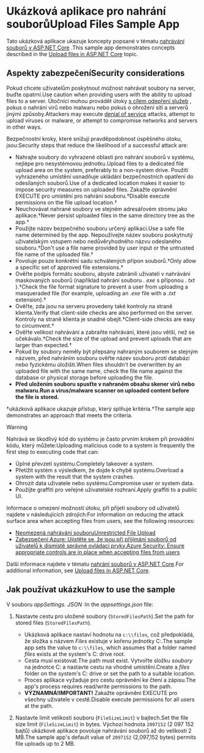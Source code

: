 # <a name="upload-files-sample-app"></a><span data-ttu-id="aee6f-101">Ukázková aplikace pro nahrání souborů</span><span class="sxs-lookup"><span data-stu-id="aee6f-101">Upload Files Sample App</span></span>

<span data-ttu-id="aee6f-102">Tato ukázková aplikace ukazuje koncepty popsané v tématu [nahrávání souborů v ASP.NET Core](https://docs.microsoft.com/aspnet/core/mvc/models/file-uploads) .</span><span class="sxs-lookup"><span data-stu-id="aee6f-102">This sample app demonstrates concepts described in the [Upload files in ASP.NET Core](https://docs.microsoft.com/aspnet/core/mvc/models/file-uploads) topic.</span></span>

## <a name="security-considerations"></a><span data-ttu-id="aee6f-103">Aspekty zabezpečení</span><span class="sxs-lookup"><span data-stu-id="aee6f-103">Security considerations</span></span>

<span data-ttu-id="aee6f-104">Pokud chcete uživatelům poskytnout možnost nahrávat soubory na server, buďte opatrní.</span><span class="sxs-lookup"><span data-stu-id="aee6f-104">Use caution when providing users with the ability to upload files to a server.</span></span> <span data-ttu-id="aee6f-105">Útočníci mohou provádět útoky [s cílem odepření služeb](/windows-hardware/drivers/ifs/denial-of-service) , pokus o nahrání virů nebo malwaru nebo pokus o ohrožení sítí a serverů jinými způsoby.</span><span class="sxs-lookup"><span data-stu-id="aee6f-105">Attackers may execute [denial of service](/windows-hardware/drivers/ifs/denial-of-service) attacks, attempt to upload viruses or malware, or attempt to compromise networks and servers in other ways.</span></span>

<span data-ttu-id="aee6f-106">Bezpečnostní kroky, které snižují pravděpodobnost úspěšného útoku, jsou:</span><span class="sxs-lookup"><span data-stu-id="aee6f-106">Security steps that reduce the likelihood of a successful attack are:</span></span>

* <span data-ttu-id="aee6f-107">Nahrajte soubory do vyhrazené oblasti pro nahrání souborů v systému, nejlépe pro nesystémovou jednotku.</span><span class="sxs-lookup"><span data-stu-id="aee6f-107">Upload files to a dedicated file upload area on the system, preferably to a non-system drive.</span></span> <span data-ttu-id="aee6f-108">Použití vyhrazeného umístění usnadňuje ukládání bezpečnostních opatření do odesílaných souborů.</span><span class="sxs-lookup"><span data-stu-id="aee6f-108">Use of a dedicated location makes it easier to impose security measures on uploaded files.</span></span> <span data-ttu-id="aee6f-109">Zakažte oprávnění EXECUTE pro umístění pro nahrání souboru.&dagger;</span><span class="sxs-lookup"><span data-stu-id="aee6f-109">Disable execute permissions on the file upload location.&dagger;</span></span>
* <span data-ttu-id="aee6f-110">Neuchovávat nahrané soubory ve stejném adresářovém stromu jako aplikace.&dagger;</span><span class="sxs-lookup"><span data-stu-id="aee6f-110">Never persist uploaded files in the same directory tree as the app.&dagger;</span></span>
* <span data-ttu-id="aee6f-111">Použijte název bezpečného souboru určený aplikací.</span><span class="sxs-lookup"><span data-stu-id="aee6f-111">Use a safe file name determined by the app.</span></span> <span data-ttu-id="aee6f-112">Nepoužívejte název souboru poskytnutý uživatelským vstupem nebo nedůvěryhodného názvu odeslaného souboru.&dagger;</span><span class="sxs-lookup"><span data-stu-id="aee6f-112">Don't use a file name provided by user input or the untrusted file name of the uploaded file.&dagger;</span></span>
* <span data-ttu-id="aee6f-113">Povoluje pouze konkrétní sadu schválených přípon souborů.&dagger;</span><span class="sxs-lookup"><span data-stu-id="aee6f-113">Only allow a specific set of approved file extensions.&dagger;</span></span>
* <span data-ttu-id="aee6f-114">Ověřte podpis formátu souboru, abyste zabránili uživateli v nahrávání maskovaných souborů (například nahrání souboru *. exe* s příponou *. txt* ).&dagger;</span><span class="sxs-lookup"><span data-stu-id="aee6f-114">Check the file format signature to prevent a user from uploading a masqueraded file (for example, uploading an *.exe* file with a *.txt* extension).&dagger;</span></span>
* <span data-ttu-id="aee6f-115">Ověřte, zda jsou na serveru provedeny také kontroly na straně klienta.</span><span class="sxs-lookup"><span data-stu-id="aee6f-115">Verify that client-side checks are also performed on the server.</span></span> <span data-ttu-id="aee6f-116">Kontroly na straně klienta je snadné obejít.&dagger;</span><span class="sxs-lookup"><span data-stu-id="aee6f-116">Client-side checks are easy to circumvent.&dagger;</span></span>
* <span data-ttu-id="aee6f-117">Ověřte velikost nahrávání a zabraňte nahrávání, které jsou větší, než se očekávalo.&dagger;</span><span class="sxs-lookup"><span data-stu-id="aee6f-117">Check the size of the upload and prevent uploads that are larger than expected.&dagger;</span></span>
* <span data-ttu-id="aee6f-118">Pokud by soubory neměly být přepsány nahraným souborem se stejným názvem, před nahráním souboru ověřte název souboru proti databázi nebo fyzickému úložišti.</span><span class="sxs-lookup"><span data-stu-id="aee6f-118">When files shouldn't be overwritten by an uploaded file with the same name, check the file name against the database or physical storage before uploading the file.</span></span>
* <span data-ttu-id="aee6f-119">**Před uložením souboru spusťte v nahraném obsahu skener virů nebo malwaru.**</span><span class="sxs-lookup"><span data-stu-id="aee6f-119">**Run a virus/malware scanner on uploaded content before the file is stored.**</span></span>

<span data-ttu-id="aee6f-120">&dagger;ukázková aplikace ukazuje přístup, který splňuje kritéria.</span><span class="sxs-lookup"><span data-stu-id="aee6f-120">&dagger;The sample app demonstrates an approach that meets the criteria.</span></span>

> [!WARNING]
> <span data-ttu-id="aee6f-121">Nahrává se škodlivý kód do systému je často prvním krokem při provádění kódu, který můžete:</span><span class="sxs-lookup"><span data-stu-id="aee6f-121">Uploading malicious code to a system is frequently the first step to executing code that can:</span></span>
>
> * <span data-ttu-id="aee6f-122">Úplné převzetí systému.</span><span class="sxs-lookup"><span data-stu-id="aee6f-122">Completely takeover a system.</span></span>
> * <span data-ttu-id="aee6f-123">Přetížit systém s výsledkem, že dojde k chybě systému.</span><span class="sxs-lookup"><span data-stu-id="aee6f-123">Overload a system with the result that the system crashes.</span></span>
> * <span data-ttu-id="aee6f-124">Ohrozit data uživatele nebo systému.</span><span class="sxs-lookup"><span data-stu-id="aee6f-124">Compromise user or system data.</span></span>
> * <span data-ttu-id="aee6f-125">Použijte graffiti pro veřejné uživatelské rozhraní.</span><span class="sxs-lookup"><span data-stu-id="aee6f-125">Apply graffiti to a public UI.</span></span>
>
> <span data-ttu-id="aee6f-126">Informace o omezení možností útoku, při přijetí soubory od uživatelů najdete v následujících zdrojích:</span><span class="sxs-lookup"><span data-stu-id="aee6f-126">For information on reducing the attack surface area when accepting files from users, see the following resources:</span></span>
>
> * [<span data-ttu-id="aee6f-127">Neomezená nahrávání souboru</span><span class="sxs-lookup"><span data-stu-id="aee6f-127">Unrestricted File Upload</span></span>](https://www.owasp.org/index.php/Unrestricted_File_Upload)
> * [<span data-ttu-id="aee6f-128">Zabezpečení Azure: Ujistěte se, že jsou při přijímání souborů od uživatelů k dismístě správné ovládací prvky.</span><span class="sxs-lookup"><span data-stu-id="aee6f-128">Azure Security: Ensure appropriate controls are in place when accepting files from users</span></span>](/azure/security/azure-security-threat-modeling-tool-input-validation#controls-users)

<span data-ttu-id="aee6f-129">Další informace najdete v tématu [nahrání souborů v ASP.NET Core](https://docs.microsoft.com/aspnet/core/mvc/models/file-uploads).</span><span class="sxs-lookup"><span data-stu-id="aee6f-129">For additional information, see [Upload files in ASP.NET Core](https://docs.microsoft.com/aspnet/core/mvc/models/file-uploads).</span></span>

## <a name="how-to-use-the-sample"></a><span data-ttu-id="aee6f-130">Jak používat ukázku</span><span class="sxs-lookup"><span data-stu-id="aee6f-130">How to use the sample</span></span>

<span data-ttu-id="aee6f-131">V souboru *appSettings. JSON* :</span><span class="sxs-lookup"><span data-stu-id="aee6f-131">In the *appsettings.json* file:</span></span>

1. <span data-ttu-id="aee6f-132">Nastavte cestu pro uložené soubory (`StoredFilesPath`).</span><span class="sxs-lookup"><span data-stu-id="aee6f-132">Set the path for stored files (`StoredFilesPath`).</span></span>

   * <span data-ttu-id="aee6f-133">Ukázková aplikace nastaví hodnotu na `c:\\files`, což předpokládá, že složka s názvem *Files* existuje v kořenu jednotky C:.</span><span class="sxs-lookup"><span data-stu-id="aee6f-133">The sample app sets the value to `c:\\files`, which assumes that a folder named *files* exists at the system's C: drive root.</span></span>
   * <span data-ttu-id="aee6f-134">Cesta musí existovat.</span><span class="sxs-lookup"><span data-stu-id="aee6f-134">The path must exist.</span></span> <span data-ttu-id="aee6f-135">Vytvořte složku *soubory* na jednotce C: a nastavte cestu na vhodné umístění.</span><span class="sxs-lookup"><span data-stu-id="aee6f-135">Create a *files* folder on the system's C: drive or set the path to a suitable location.</span></span>
   * <span data-ttu-id="aee6f-136">Proces aplikace vyžaduje pro cestu oprávnění ke čtení a zápisu.</span><span class="sxs-lookup"><span data-stu-id="aee6f-136">The app's process requires read/write permissions to the path.</span></span>
   * <span data-ttu-id="aee6f-137">**VÝZNAMNÁ!**</span><span class="sxs-lookup"><span data-stu-id="aee6f-137">**IMPORTANT!**</span></span> <span data-ttu-id="aee6f-138">Zakažte oprávnění EXECUTE pro všechny uživatele v cestě.</span><span class="sxs-lookup"><span data-stu-id="aee6f-138">Disable execute permissions for all users at the path.</span></span>

1. <span data-ttu-id="aee6f-139">Nastavte limit velikosti souboru (`FileSizeLimit`) v bajtech.</span><span class="sxs-lookup"><span data-stu-id="aee6f-139">Set the file size limit (`FileSizeLimit`) in bytes.</span></span> <span data-ttu-id="aee6f-140">Výchozí hodnota `2097152` (2 097 152 bajtů) ukázkové aplikace povoluje nahrávání souborů až do velikosti 2 MB.</span><span class="sxs-lookup"><span data-stu-id="aee6f-140">The sample app's default value of `2097152` (2,097,152 bytes) permits file uploads up to 2 MB.</span></span>
